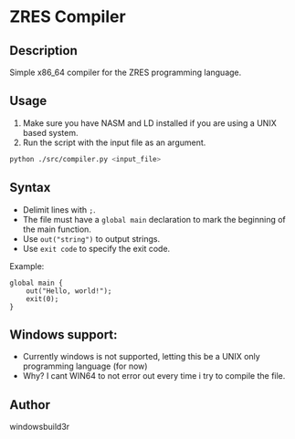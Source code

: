 # ZRES Compiler

## Description
Simple x86_64 compiler for the ZRES programming language.

## Usage
1. Make sure you have NASM and LD installed if you are using a UNIX based system.
2. Run the script with the input file as an argument.

```bash
python ./src/compiler.py <input_file>
```

## Syntax
- Delimit lines with `;`.
- The file must have a `global main` declaration to mark the beginning of the main function.
- Use `out("string")` to output strings.
- Use `exit code` to specify the exit code.

Example:
```plaintext
global main {
    out("Hello, world!");
    exit(0);
}
```

## Windows support:
- Currently windows is not supported, letting this be a UNIX only programming language (for now)
- Why? I cant WIN64 to not error out every time i try to compile the file.

## Author
windowsbuild3r
